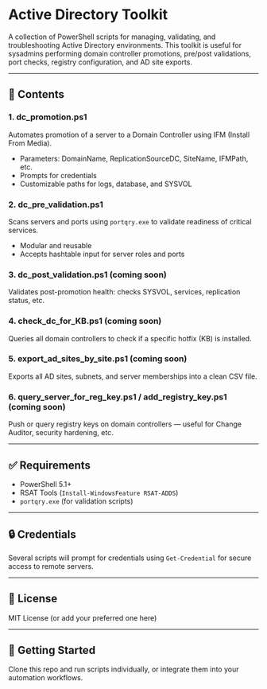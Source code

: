# Active Directory Toolkit

A collection of PowerShell scripts for managing, validating, and troubleshooting Active Directory environments.
This toolkit is useful for sysadmins performing domain controller promotions, pre/post validations, port checks, 
registry configuration, and AD site exports.

---

## 📁 Contents

### 1. **dc_promotion.ps1**
Automates promotion of a server to a Domain Controller using IFM (Install From Media).
- Parameters: DomainName, ReplicationSourceDC, SiteName, IFMPath, etc.
- Prompts for credentials
- Customizable paths for logs, database, and SYSVOL

### 2. **dc_pre_validation.ps1**
Scans servers and ports using `portqry.exe` to validate readiness of critical services.
- Modular and reusable
- Accepts hashtable input for server roles and ports

### 3. **dc_post_validation.ps1** (coming soon)
Validates post-promotion health: checks SYSVOL, services, replication status, etc.

### 4. **check_dc_for_KB.ps1** (coming soon)
Queries all domain controllers to check if a specific hotfix (KB) is installed.

### 5. **export_ad_sites_by_site.ps1** (coming soon)
Exports all AD sites, subnets, and server memberships into a clean CSV file.

### 6. **query_server_for_reg_key.ps1** / **add_registry_key.ps1** (coming soon)
Push or query registry keys on domain controllers — useful for Change Auditor, security hardening, etc.

---

## ✅ Requirements

- PowerShell 5.1+
- RSAT Tools (`Install-WindowsFeature RSAT-ADDS`)
- `portqry.exe` (for validation scripts)

---

## 🔒 Credentials

Several scripts will prompt for credentials using `Get-Credential` for secure access to remote servers.

---

## 📜 License

MIT License (or add your preferred one here)

---

## 🚀 Getting Started

Clone this repo and run scripts individually, or integrate them into your automation workflows.
